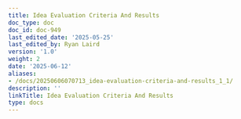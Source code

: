 ```yaml
---
title: Idea Evaluation Criteria And Results
doc_type: doc
doc_id: doc-949
last_edited_date: '2025-05-25'
last_edited_by: Ryan Laird
version: '1.0'
weight: 2
date: '2025-06-12'
aliases:
- /docs/20250606070713_idea-evaluation-criteria-and-results_1_1/
description: ''
linkTitle: Idea Evaluation Criteria And Results
type: docs
---
```


